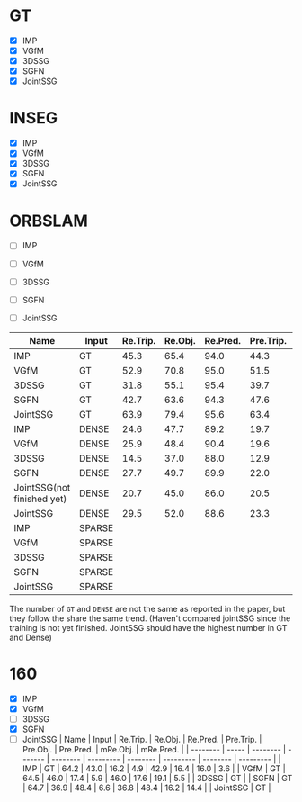 # GT
- [x] IMP
- [x] VGfM
- [x] 3DSSG
- [x] SGFN
- [x] JointSSG
# INSEG
- [x] IMP
- [x] VGfM
- [x] 3DSSG     
- [x] SGFN
- [x] JointSSG
# ORBSLAM
- [ ] IMP
- [ ] VGfM
- [ ] 3DSSG     
- [ ] SGFN
- [ ] JointSSG


| Name                       | Input  | Re.Trip. | Re.Obj. | Re.Pred. | Pre.Trip. | Pre.Obj. | Pre.Pred. | mRe.Obj. | mRe.Pred. |
| -------------------------- | ------ | -------- | ------- | -------- | --------- | -------- | --------- | -------- | --------- |
| IMP                        | GT     | 45.3     | 65.4    | 94.0     | 44.3      | 66.0     | 56.6      | 56.2     | 41.8      |
| VGfM                       | GT     | 52.9     | 70.8    | 95.0     | 51.5      | 71.4     | 62.8      | 59.5     | 46.8      |
| 3DSSG                      | GT     | 31.8     | 55.1    | 95.4     | 39.7      | 55.6     | 71.0      | 47.7     | 61.5      |
| SGFN                       | GT     | 42.7     | 63.6    | 94.3     | 47.6      | 64.4     | 69.0      | 53.6     | 63.1      |
| JointSSG                   | GT     | 63.9     | 79.4    | 95.6     | 63.4      | 80.0     | 76.0      | 78.2     | 64.8      |
| IMP                        | DENSE  | 24.6     | 47.7    | 89.2     | 19.7      | 49.5     | 20.9      | 34.7     | 23.9      |
| VGfM                       | DENSE  | 25.9     | 48.4    | 90.4     | 19.6      | 50.0     | 20.4      | 34.8     | 21.5      |
| 3DSSG                      | DENSE  | 14.5     | 37.0    | 88.0     | 12.9      | 37.4     | 22.0      | 26.2     | 23.7      |
| SGFN                       | DENSE  | 27.7     | 49.7    | 89.9     | 22.0      | 51.6     | 27.5      | 37.7     | 32.6      |
| JointSSG(not finished yet) | DENSE  | 20.7     | 45.0    | 86.0     | 20.5      | 46.7     | 27.3      | 37.0     | 33.3      |
| JointSSG                   | DENSE  | 29.5     | 52.0    | 88.6     | 23.3      | 53.8     | 28.4      | 43.8     | 35.8      |
| IMP                        | SPARSE |
| VGfM                       | SPARSE |
| 3DSSG                      | SPARSE |
| SGFN                       | SPARSE |
| JointSSG                   | SPARSE |

The number of `GT` and `DENSE` are not the same as reported in the paper, but they follow the share the same trend. (Haven't compared jointSSG since the training is not yet finished. JointSSG should have the highest number in GT and Dense)

# 160
- [x] IMP
- [x] VGfM
- [ ] 3DSSG     
- [x] SGFN
- [ ] JointSSG
| Name     | Input | Re.Trip. | Re.Obj. | Re.Pred. | Pre.Trip. | Pre.Obj. | Pre.Pred. | mRe.Obj. | mRe.Pred. |
| -------- | ----- | -------- | ------- | -------- | --------- | -------- | --------- | -------- | --------- |
| IMP      | GT    | 64.2     | 43.0    | 16.2     | 4.9       | 42.9     | 16.4      | 16.0     | 3.6       |
| VGfM     | GT    | 64.5     | 46.0    | 17.4     | 5.9       | 46.0     | 17.6      | 19.1     | 5.5       |
| 3DSSG    | GT    |
| SGFN     | GT    | 64.7     | 36.9    | 48.4     | 6.6       | 36.8     | 48.4      | 16.2     | 14.4      |
| JointSSG | GT    |